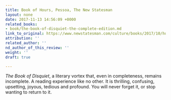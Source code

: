 ```yaml
---
title: Book of Hours, Pessoa, The New Statesman
layout: none
date: 2017-11-13 14:56:09 +0000
related_books:
- book/the-book-of-disquiet-the-complete-edition.md
link_to_original: https://www.newstatesman.com/culture/books/2017/10/hunt-complete-edition-fernando-pessoa-s-fragmentary-masterpiece
attribution: ''
related_author: ''
nd_author_of_this_review: ''
weight: ''
draft: true

---
```

_The Book of Disquiet_, a literary vortex that, even in completeness, remains incomplete. A reading experience like no other. It is thrilling, confusing, upsetting, joyous, tedious and profound. You will never forget it, or stop wanting to return to it.